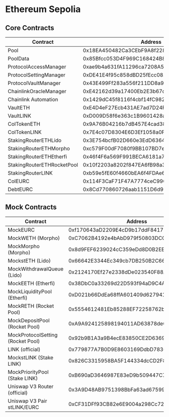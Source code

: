# Ethereum Sepolia

## Core Contracts

| Contract                   | Address                                    |
| -------------------------- | ------------------------------------------ |
| Pool                       | 0x18EA450482Ca3CEbF9A8f2282685A907777bBD92 |
| PoolData                   | 0x85Bfcc053D4F969C168424B8cD16Fb426f565866 |
| ProtocolAccessManager      | 0xae9b4a631fA11296ca7208A55621D7Ef162eC772 |
| ProtocolSettingManager     | 0xDE41E4f95c858dBD25fEcc082BF05d787C1d2c7D |
| ProtocolVaultManager       | 0x43E499Ff283a556f211DD8a9e17bA7E63cac7a6B |
| ChainlinkOracleManager     | 0xE42162d39a17400Eb2E3b67c3a3CD8d9d12a7154 |
| Chainlink Automation       | 0x1429dC45f8116f4cbf14fC9820fE69Ee60173F93 |
| VaultETH                   | 0xE4D4eF27Ecb431AE7ad7D24F6A88CD2DA644BEC7 |
| VaultLINK                  | 0xD009D58f6e363c1B9601428a46858D60D82CCB6c |
| ColTokenETH                | 0x9A76B04216b7dB457E4cad38d3Fe7DB1855db90F |
| ColTokenLINK               | 0x7E4c07D8304E6D3Ef1058a0F534186C043724e4f |
| StakingRouterETHLido       | 0x3E754bcfB02D660e3EdD6364f7bC66f0865c3651 |
| StakingRouterETHMorpho     | 0xc579F00dF7080f9BB107BD7e4a308a2d51394673 |
| StakingRouterETHEtherfi    | 0x46f4F6a569F991BECA6181a7D65d78c84ED13707 |
| StakingRouterETHRocketPool | 0x10f2203a8202f847EA6fB98a39E0A2578B4E6285 |
| StakingRouterLINK          | 0xb59e5fE60f4660bEA6f4FDAe695167a64C7F8b97 |
| ColEURC                    | 0x114F3CaF71F47A7774ceC9904e77e0e7ea0cb011 |
| DebtEURC                   | 0x8Cd770860726aab1151D6d9D7F05Fab9D4C68Ef4 |

## Mock Contracts

| Contract                          | Address                                    |
| --------------------------------- | ------------------------------------------ |
| MockEURC                          | 0xf170643aD2209E4cD9b17ddF8417D537E894d3e9 |
| MockWETH (Morpho)                 | 0xC7062B4192e4bAbD979f50803DCCCF8131153E0C |
| MockMorpho (Morpho)               | 0x8d9FEF6239024cC359eDd8D0B2EE9E801AaE6E78 |
| MockstETH (Lido)                  | 0x66642E3344Ec349cb7DB250B2C667680a36AB399 |
| MockWithdrawalQueue (Lido)        | 0x2124170Ef27e2338dDe023540F88A3eB2745F8da |
| MockEETH (Etherfi)                | 0x38DbC0a33269d22D593f94aD9C4AC709DC31a119 |
| MockLiquidityPool (Etherfi)       | 0xD021b66DdEa68ffA601409d6279416e258bfF13f |
| MockRETH (Rocket Pool)            | 0x5554612481Eb85288EF72258762bF84898604696 |
| MockDepositPool (Rocket Pool)     | 0xA9A924125898194011AD63878de080b472fd1C39 |
| MockProtocolSetting (Rocket Pool) | 0x92b9B1A3a9B4ecE83850CE2D6369ff0240C0fA7c |
| LINK (official)                   | 0x779877A7B0D9E8603169DdbD7836e478b4624789 |
| MockstLINK (Stake LINK)           | 0x826C3315958BA5F144334dcCD2F825b895d7A160 |
| MockPriorityPool (Stake LINK)     | 0xB690aD3646987E83eD9b509447C7F42E34f5d5E2 |
| Uniswap V3 Router (official)      | 0x3A9D48AB9751398BbFa63ad67599Bb04e4BdF98b |
| Uniswap V3 Pair stLINK/EURC       | 0xCF31DFf93CB82e6E9004a298Cc72e19dC60b5945 |
